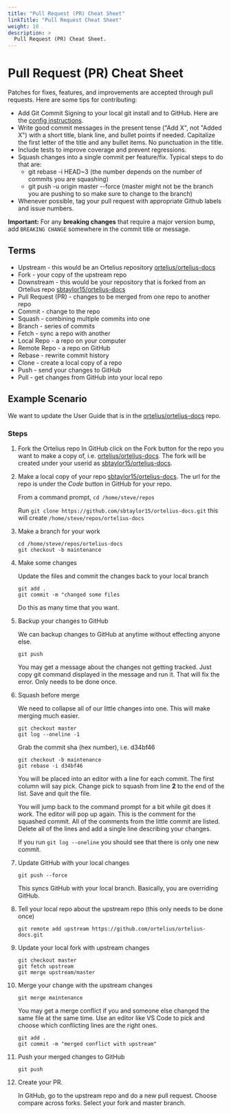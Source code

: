 ```yaml
---
title: "Pull Request (PR) Cheat Sheet"
linkTitle: "Pull Request Cheat Sheet"
weight: 10
description: >
  Pull Request (PR) Cheat Sheet.
---
```


# Pull Request (PR) Cheat Sheet

Patches for fixes, features, and improvements are accepted through pull requests. Here are some tips for contributing:

* Add Git Commit Signing to your local git install and to GitHub.  Here are the [config instructions](https://blog.petehouston.com/sign-git-commits/).
* Write good commit messages in the present tense ("Add X", not "Added X") with a short title, blank line, and bullet points if needed. Capitalize the first letter of the title and any bullet items. No punctuation in the title.
* Include tests to improve coverage and prevent regressions.
* Squash changes into a single commit per feature/fix. 
 Typical steps to do that are:
    - git rebase -i HEAD~3 (the number depends on the number of commits you are squashing)
    - git push -u origin master --force (master might not be the branch you are pushing to so make sure to change to the 
 branch)
* Whenever possible, tag your pull request with appropriate Github labels and issue numbers.

**Important:** For any **breaking changes** that require a major version bump, add `BREAKING CHANGE` somewhere in the commit title or message.

## Terms

- Upstream - this would be an Ortelius repository [ortelius/ortelius-docs](https://github.com/ortelius/ortelius-docs)
- Fork - your copy of the upstream repo
- Downstream - this would be your repository that is forked from an Ortelius repo [sbtaylor15/ortelius-docs](https://github.com/sbtaylor15/ortelius-docs)
- Pull Request (PR) - changes to be merged from one repo to another repo
- Commit - change to the repo
- Squash - combining multiple commits into one
- Branch - series of commits
- Fetch - sync a repo with another
- Local Repo - a repo on your computer
- Remote Repo - a repo on GitHub
- Rebase - rewrite commit history
- Clone - create a local copy of a repo
- Push - send your changes to GitHub
- Pull - get changes from GitHub into your local repo

## Example Scenario

We want to update the User Guide that is in the [ortelius/ortelius-docs](https://github.com/ortelius/ortelius-docs) repo.

### Steps

1) Fork the Ortelius repo
   In GitHub click on the Fork button for the repo you want to make a copy of, i.e. [ortelius/ortelius-docs](https://github.com/ortelius/ortelius-docs).  The fork will be created under
   your userid as [sbtaylor15/ortelius-docs](https://github.com/sbtaylor15/ortelius-docs).

2) Make a local copy of your repo [sbtaylor15/ortelius-docs](https://github.com/sbtaylor15/ortelius-docs). The url for the repo is under the *Code* button in GitHub for your repo.

   From a command prompt, `cd /home/steve/repos`

   Run `git clone https://github.com/sbtaylor15/ortelius-docs.git` this will create `/home/steve/repos/ortelius-docs`

3) Make a branch for your work

   ```
   cd /home/steve/repos/ortelius-docs
   git checkout -b maintenance
   ``` 

4) Make some changes

   Update the files and commit the changes back to your local branch

   ```
   git add .
   git commit -m "changed some files
   ```

   Do this as many time that you want.

5) Backup your changes to GitHub

   We can backup changes to GitHub at anytime without effecting anyone else.

   ```
   git push
   ```

   You may get a message about the changes not getting tracked.  Just copy git command
   displayed in the message and run it.  That will fix the error. Only needs to be done once.

6) Squash before merge

   We need to collapse all of our little changes into one.  This will make merging much easier.

   ```
   git checkout master
   git log --oneline -1
   ``` 

   Grab the commit sha (hex number), i.e. d34bf46

   ```
   git checkout -b maintenance
   git rebase -i d34bf46
   ```

   You will be placed into an editor with a line for each commit.  The first column will say 
   pick.  Change pick to squash from line **2** to the end of the list.  Save and quit the file.

   You will jump back to the command prompt for a bit while git does it work.  The editor will
   pop up again.  This is the comment for the squashed commit.  All of the comments from the
   little commit are listed.  Delete all of the lines and add a single line describing your
   changes.

   If you run `git log --oneline` you should see that there is only one new commit.

7) Update GitHub with your local changes

    ```
    git push --force
    ```

    This syncs GitHub with your local branch.  Basically, you are overriding GitHub.

8) Tell your local repo about the upstream repo (this only needs to be done once)

   ```
   git remote add upstream https://github.com/ortelius/ortelius-docs.git
   ```

9) Update your local fork with upstream changes

   ```
   git checkout master
   git fetch upstream
   git merge upstream/master
   ```

10) Merge your change with the upstream changes

    ```
    git merge maintenance
    ```

    You may get a merge conflict if you and someone else changed the same file at the 
    same time.  Use an editor like VS Code to pick and choose which conflicting lines
    are the right ones.

    ```
    git add .
    git commit -m "merged conflict with upstream"
    ```

11) Push your merged changes to GitHub

    ```
    git push
    ```

12) Create your PR.

    In GitHub, go to the upstream repo and do a new pull request.  Choose compare across
    forks.  Select your fork and master branch.
